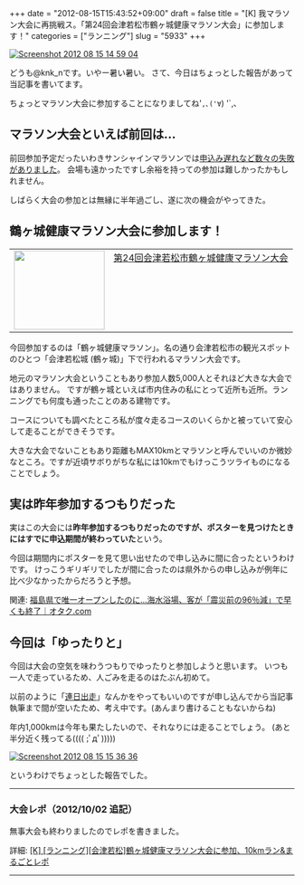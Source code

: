 +++
date = "2012-08-15T15:43:52+09:00"
draft = false
title = "[K] 我マラソン大会に再挑戦ス。「第24回会津若松市鶴ヶ城健康マラソン大会」に参加します！"
categories = ["ランニング"]
slug = "5933"
+++

<div class="center"><a href="http://knk-n.com.s3-website-ap-northeast-1.amazonaws.com/images/2012/08/screenshot_2012-08-15_14.59.04.png"><img src="http://knk-n.com.s3-website-ap-northeast-1.amazonaws.com/images/2012/08/screenshot_2012-08-15_14.59.04.png" alt="Screenshot 2012 08 15 14 59 04" title="screenshot_2012-08-15_14.59.04.png" border="0" width="" height="" /></a></div>

どうも@knk_nです。いやー暑い暑い。
さて、今日はちょっとした報告があって当記事を書いてます。

ちょっとマラソン大会に参加することになりましてね'`,､('∀`) '`,､<!--more--><h2>マラソン大会といえば前回は…</h2>
前回参加予定だったいわきサンシャインマラソンでは<a href="http://knk-n.com/2012/02/12/running_setback/" target="_blank">申込み遅れなど数々の失敗がありました</a>。
会場も遠かったですし余裕を持っての参加は難しかったかもしれません。

しばらく大会の参加とは無縁に半年過ごし、遂に次の機会がやってきた。

<h2>鶴ヶ城健康マラソン大会に参加します！</h2>
<table width="100%"><td valign="top" width="160"><a href="http://aizu-tsurugajomarathon.jp/index.shtml" target="_blank"><img border="0" src="http://capture.heartrails.com/160x140/border?http://aizu-tsurugajomarathon.jp/index.shtml" alt="" width="160" height="140" /></a></td><td valign="top"><a  href="http://aizu-tsurugajomarathon.jp/index.shtml" target="_blank">第24回会津若松市鶴ヶ城健康マラソン大会</a><script type="text/javascript">var url = "http://aizu-tsurugajomarathon.jp/index.shtml";</script><script src="http://api.b.st-hatena.com/entry.count?url=http://aizu-tsurugajomarathon.jp/index.shtml&callback=hatebTxt"></script>
</td>
</table>
今回参加するのは「鶴ヶ城健康マラソン」。名の通り会津若松市の観光スポットのひとつ「会津若松城 (鶴ヶ城)」下で行われるマラソン大会です。

地元のマラソン大会ということもあり参加人数5,000人とそれほど大きな大会ではありません。
ですが鶴ヶ城といえば市内住みの私にとって近所も近所。ランニングでも何度も通ったことのある建物です。

コースについても調べたところ私が度々走るコースのいくらかと被っていて安心して走ることができそうです。

大きな大会でないこともあり距離もMAX10kmとマラソンと呼んでいいのか微妙なところ。ですが近頃サボりがちな私には10kmでもけっこうツライものになることでしょう。

<h2>実は昨年参加するつもりだった</h2>
実はこの大会には<strong>昨年参加するつもりだったのですが、ポスターを見つけたときにはすでに申込期間が終わっていた</strong>という。

今回は期間内にポスターを見て思い出せたので申し込みに間に合ったというわけです。
けっこうギリギリでしたが間に合ったのは県外からの申し込みが例年に比べ少なかったからだろうと予想。

関連: <a  href="http://0taku.livedoor.biz/archives/4268166.html" target="_blank">福島県で唯一オープンしたのに…海水浴場、客が「震災前の96％減」で早くも終了｜オタク.com</a><script type="text/javascript">var url = "http://0taku.livedoor.biz/archives/4268166.html";</script><script src="http://api.b.st-hatena.com/entry.count?url=http://0taku.livedoor.biz/archives/4268166.html&callback=hatebTxt"></script>

<h2>今回は「ゆったりと」</h2>
今回は大会の空気を味わうつもりでゆったりと参加しようと思います。
いつも一人で走っているため、人ごみを走るのはたぶん初めて。

以前のように「<a href="http://knk-n.com/category/running/running-diary/" target="_blank">連日出走</a>」なんかをやってもいいのですが申し込んでから当記事執筆まで間が空いたため、考え中です。(あんまり書けることもないからね)

年内1,000kmは今年も果たしたいので、それなりには走ることでしょう。 (あと半分近く残ってる(((( ;ﾟдﾟ)))))
<div class="center"><a href="http://knk-n.com.s3-website-ap-northeast-1.amazonaws.com/images/2012/08/screenshot-2012-08-15-15.36.36.jpg"><img src="http://knk-n.com.s3-website-ap-northeast-1.amazonaws.com/images/2012/08/screenshot-2012-08-15-15.36.36.jpg" alt="Screenshot 2012 08 15 15 36 36" title="screenshot 2012-08-15 15.36.36.jpg" border="0" width="" height="" /></a></div>

というわけでちょっとした報告でした。

<hr />
<h3>大会レポ（2012/10/02 追記）</h3>
無事大会も終わりましたのでレポを書きました。
<p>詳細: <a  href="http://knk-n.com/2012/10/01/tsurugajo-kenko-marathon-2012-09-30-report/" target="_blank">[K] [ランニング][会津若松]鶴ヶ城健康マラソン大会に参加、10kmラン&まるごとレポ</a><script type="text/javascript">var url = "http://knk-n.com/2012/10/01/tsurugajo-kenko-marathon-2012-09-30-report/";</script><script src="http://api.b.st-hatena.com/entry.count?url=http://knk-n.com/2012/10/01/tsurugajo-kenko-marathon-2012-09-30-report/&callback=hatebTxt"></script></p>
<hr />

